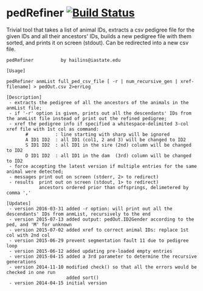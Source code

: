 # pedRefiner [![Build Status](https://travis-ci.org/cbkmephisto/pedRefiner.svg?branch=master)](https://travis-ci.org/cbkmephisto/pedRefiner)
Trivial tool that takes a list of animal IDs, extracts a csv pedigree file for the given IDs and all their ancestors' IDs, builds a new pedigree file with them sorted, and prints it on screen (stdout). Can be redirected into a new csv file.

```
pedRefiner          by hailins@iastate.edu

[Usage]

pedRefiner anmList full_ped_csv_file [ -r | num_recursive_gen | xref-filename] > pedOut.csv 2>errLog

[Description]
 - extracts the pedigree of all the ancestors of the animals in the anmList file;
 - if '-r' option is given, prints out all the descendants' IDs from the anmList file instead of print out the refined pedigree;
 - xref the pedigree info if specified a whitespace-delimited 3-col xref file with 1st col as command:
       #          : line starting with sharp will be ignored
       A ID1 ID2  : all ID1 (col1, 2 and 3) will be changed to ID2
       S ID1 ID2  : all ID1 in the sire (2nd) column will be changed to ID2
       D ID1 ID2  : all ID1 in the dam  (3rd) column will be changed to ID2
 - force accepting the latest version if multiple entries for the same animal were detected;
 - messages print out on screen (stderr, 2> to redirect)
 - results  print out on screen (stdout, 1> to redirect)
            ancestors ordered prior than offsprings, delimetered by comma ','

[Updates]
 - version 2016-03-31 added -r option: will print out all the descendants' IDs from anmList, recursively to the end
 - version 2015-07-13 added output: pedOut.ID2Gender according to the ped, and 'M' for unknown
 - version 2015-07-02 added xref to correct animal IDs: replace 1st col with 2nd col
 - version 2015-06-29 prevent segmentation fault 11 due to pedigree loop
 - version 2015-06-12 added updating pre-loaded empty entries
 - version 2015-04-15 added a 3rd parameter to determine the recursive generations
 - version 2014-11-10 modified check() so that all the errors would be checked in one run
                      added sort()
 - version 2014-04-15 initial version
```
